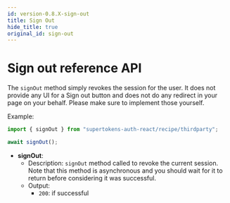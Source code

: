 ```yaml
---
id: version-0.8.X-sign-out
title: Sign Out
hide_title: true
original_id: sign-out
---
```


# Sign out reference API


The `signOut` method simply revokes the session for the user. It does not provide any UI for a Sign out button and does not do any redirect in your page on your behalf. Please make sure to implement those yourself.

Example: 

```js
import { signOut } from "supertokens-auth-react/recipe/thirdparty";

await signOut();
```

- **signOut**: 
    - Description: `signOut` method called to revoke the current session. Note that this method is asynchronous and you should wait for it to return before considering it was successful.
    - Output:
        - `200`: if successful